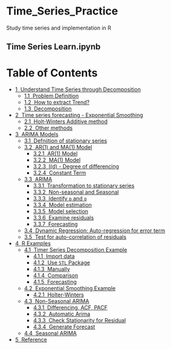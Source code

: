 # Time_Series_Practice
 Study time series and implementation in R


## Time Series Learn.ipynb

<h1>Table of Contents<span class="tocSkip"></span></h1>
<div class="toc"><ul class="toc-item"><li><span><a href="#Understand-Time-Series-through-Decomposition" data-toc-modified-id="Understand-Time-Series-through-Decomposition-1"><span class="toc-item-num">1&nbsp;&nbsp;</span>Understand Time Series through Decomposition</a></span><ul class="toc-item"><li><span><a href="#Problem-Definition" data-toc-modified-id="Problem-Definition-1.1"><span class="toc-item-num">1.1&nbsp;&nbsp;</span>Problem Definition</a></span></li><li><span><a href="#How-to-extract-Trend?" data-toc-modified-id="How-to-extract-Trend?-1.2"><span class="toc-item-num">1.2&nbsp;&nbsp;</span>How to extract Trend?</a></span></li><li><span><a href="#Decomposition" data-toc-modified-id="Decomposition-1.3"><span class="toc-item-num">1.3&nbsp;&nbsp;</span>Decomposition</a></span></li></ul></li><li><span><a href="#Time-series-forecasting---Exponential-Smoothing" data-toc-modified-id="Time-series-forecasting---Exponential-Smoothing-2"><span class="toc-item-num">2&nbsp;&nbsp;</span>Time series forecasting - Exponential Smoothing</a></span><ul class="toc-item"><li><span><a href="#Holt-Winters-Additive-method" data-toc-modified-id="Holt-Winters-Additive-method-2.1"><span class="toc-item-num">2.1&nbsp;&nbsp;</span>Holt-Winters Additive method</a></span></li><li><span><a href="#Other-methods" data-toc-modified-id="Other-methods-2.2"><span class="toc-item-num">2.2&nbsp;&nbsp;</span>Other methods</a></span></li></ul></li><li><span><a href="#ARIMA-Models" data-toc-modified-id="ARIMA-Models-3"><span class="toc-item-num">3&nbsp;&nbsp;</span>ARIMA Models</a></span><ul class="toc-item"><li><span><a href="#Defniition-of-stationary-series" data-toc-modified-id="Defniition-of-stationary-series-3.1"><span class="toc-item-num">3.1&nbsp;&nbsp;</span>Defniition of stationary series</a></span></li><li><span><a href="#AR(1)-and-MA(1)-Model" data-toc-modified-id="AR(1)-and-MA(1)-Model-3.2"><span class="toc-item-num">3.2&nbsp;&nbsp;</span>AR(1) and MA(1) Model</a></span><ul class="toc-item"><li><span><a href="#AR(1)-Model" data-toc-modified-id="AR(1)-Model-3.2.1"><span class="toc-item-num">3.2.1&nbsp;&nbsp;</span>AR(1) Model</a></span></li><li><span><a href="#MA(1)-Model" data-toc-modified-id="MA(1)-Model-3.2.2"><span class="toc-item-num">3.2.2&nbsp;&nbsp;</span>MA(1) Model</a></span></li><li><span><a href="#I(d)---Degree-of-differencing" data-toc-modified-id="I(d)---Degree-of-differencing-3.2.3"><span class="toc-item-num">3.2.3&nbsp;&nbsp;</span>I(d) - Degree of differencing</a></span></li><li><span><a href="#Constant-Term" data-toc-modified-id="Constant-Term-3.2.4"><span class="toc-item-num">3.2.4&nbsp;&nbsp;</span>Constant Term</a></span></li></ul></li><li><span><a href="#ARIMA" data-toc-modified-id="ARIMA-3.3"><span class="toc-item-num">3.3&nbsp;&nbsp;</span>ARIMA</a></span><ul class="toc-item"><li><span><a href="#Transformation-to-stationary-series" data-toc-modified-id="Transformation-to-stationary-series-3.3.1"><span class="toc-item-num">3.3.1&nbsp;&nbsp;</span>Transformation to stationary series</a></span></li><li><span><a href="#Non-seasonal-and-Seasonal" data-toc-modified-id="Non-seasonal-and-Seasonal-3.3.2"><span class="toc-item-num">3.3.2&nbsp;&nbsp;</span>Non-seasonal and Seasonal</a></span></li><li><span><a href="#Identify-p-and-q" data-toc-modified-id="Identify-p-and-q-3.3.3"><span class="toc-item-num">3.3.3&nbsp;&nbsp;</span>Identify <code>p</code> and <code>q</code></a></span></li><li><span><a href="#Model-estimation" data-toc-modified-id="Model-estimation-3.3.4"><span class="toc-item-num">3.3.4&nbsp;&nbsp;</span>Model estimation</a></span></li><li><span><a href="#Model-selection" data-toc-modified-id="Model-selection-3.3.5"><span class="toc-item-num">3.3.5&nbsp;&nbsp;</span>Model selection</a></span></li><li><span><a href="#Examine-residuals" data-toc-modified-id="Examine-residuals-3.3.6"><span class="toc-item-num">3.3.6&nbsp;&nbsp;</span>Examine residuals</a></span></li><li><span><a href="#Forecasting" data-toc-modified-id="Forecasting-3.3.7"><span class="toc-item-num">3.3.7&nbsp;&nbsp;</span>Forecasting</a></span></li></ul></li><li><span><a href="#Dynamic-Regression:-Auto-regression-for-error-term" data-toc-modified-id="Dynamic-Regression:-Auto-regression-for-error-term-3.4"><span class="toc-item-num">3.4&nbsp;&nbsp;</span>Dynamic Regression: Auto-regression for error term</a></span></li><li><span><a href="#Test-for-auto-correlation-of-residuals" data-toc-modified-id="Test-for-auto-correlation-of-residuals-3.5"><span class="toc-item-num">3.5&nbsp;&nbsp;</span>Test for auto-correlation of residuals</a></span></li></ul></li><li><span><a href="#R-Examples" data-toc-modified-id="R-Examples-4"><span class="toc-item-num">4&nbsp;&nbsp;</span>R Examples</a></span><ul class="toc-item"><li><span><a href="#Timer-Series-Decomposition-Example" data-toc-modified-id="Timer-Series-Decomposition-Example-4.1"><span class="toc-item-num">4.1&nbsp;&nbsp;</span>Timer Series Decomposition Example</a></span><ul class="toc-item"><li><span><a href="#Import-data" data-toc-modified-id="Import-data-4.1.1"><span class="toc-item-num">4.1.1&nbsp;&nbsp;</span>Import data</a></span></li><li><span><a href="#Use-STL-Package" data-toc-modified-id="Use-STL-Package-4.1.2"><span class="toc-item-num">4.1.2&nbsp;&nbsp;</span>Use <code>STL</code> Package</a></span></li><li><span><a href="#Manually" data-toc-modified-id="Manually-4.1.3"><span class="toc-item-num">4.1.3&nbsp;&nbsp;</span>Manually</a></span></li><li><span><a href="#Comparison" data-toc-modified-id="Comparison-4.1.4"><span class="toc-item-num">4.1.4&nbsp;&nbsp;</span>Comparison</a></span></li><li><span><a href="#Forecasting" data-toc-modified-id="Forecasting-4.1.5"><span class="toc-item-num">4.1.5&nbsp;&nbsp;</span>Forecasting</a></span></li></ul></li><li><span><a href="#Exponential-Smoothing-Example" data-toc-modified-id="Exponential-Smoothing-Example-4.2"><span class="toc-item-num">4.2&nbsp;&nbsp;</span>Exponential Smoothing Example</a></span><ul class="toc-item"><li><span><a href="#Holter-Winters" data-toc-modified-id="Holter-Winters-4.2.1"><span class="toc-item-num">4.2.1&nbsp;&nbsp;</span>Holter-Winters</a></span></li></ul></li><li><span><a href="#Non-Seasonal-ARIMA" data-toc-modified-id="Non-Seasonal-ARIMA-4.3"><span class="toc-item-num">4.3&nbsp;&nbsp;</span>Non-Seasonal ARIMA</a></span><ul class="toc-item"><li><span><a href="#Differencing,-ACF,-PACF" data-toc-modified-id="Differencing,-ACF,-PACF-4.3.1"><span class="toc-item-num">4.3.1&nbsp;&nbsp;</span>Differencing, ACF, PACF</a></span></li><li><span><a href="#Automatic-Arima" data-toc-modified-id="Automatic-Arima-4.3.2"><span class="toc-item-num">4.3.2&nbsp;&nbsp;</span>Automatic Arima</a></span></li><li><span><a href="#Check-Stationarity-for-Residual" data-toc-modified-id="Check-Stationarity-for-Residual-4.3.3"><span class="toc-item-num">4.3.3&nbsp;&nbsp;</span>Check Stationarity for Residual</a></span></li><li><span><a href="#Generate-Forecast" data-toc-modified-id="Generate-Forecast-4.3.4"><span class="toc-item-num">4.3.4&nbsp;&nbsp;</span>Generate Forecast</a></span></li></ul></li><li><span><a href="#Seasonal-ARIMA" data-toc-modified-id="Seasonal-ARIMA-4.4"><span class="toc-item-num">4.4&nbsp;&nbsp;</span>Seasonal ARIMA</a></span></li></ul></li><li><span><a href="#Reference" data-toc-modified-id="Reference-5"><span class="toc-item-num">5&nbsp;&nbsp;</span>Reference</a></span></li></ul></div>
